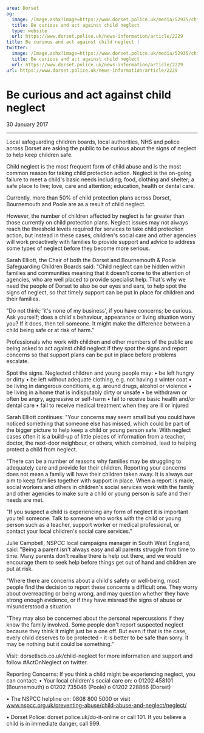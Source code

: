 ```yaml
area: Dorset
og:
  image: /Image.ashx?image=https://www.dorset.police.uk/media/52935/child-neglect-poster-1-jpeg.jpg&amp;amp;width=150
  title: Be curious and act against child neglect
  type: website
  url: https://www.dorset.police.uk/news-information/article/2229
title: Be curious and act against child neglect |
twitter:
  image: /Image.ashx?image=https://www.dorset.police.uk/media/52935/child-neglect-poster-1-jpeg.jpg&amp;amp;width=150
  title: Be curious and act against child neglect
  url: https://www.dorset.police.uk/news-information/article/2229
url: https://www.dorset.police.uk/news-information/article/2229
```

# Be curious and act against child neglect

30 January 2017

* * *

Local safeguarding children boards, local authorities, NHS and police across Dorset are asking the public to be curious about the signs of neglect to help keep children safe.

Child neglect is the most frequent form of child abuse and is the most common reason for taking child protection action. Neglect is the on-going failure to meet a child's basic needs including; food, clothing and shelter; a safe place to live; love, care and attention; education, health or dental care.

Currently, more than 50% of child protection plans across Dorset, Bournemouth and Poole are as a result of child neglect.

However, the number of children affected by neglect is far greater than those currently on child protection plans. Neglect issues may not always reach the threshold levels required for services to take child protection action, but instead in these cases, children's social care and other agencies will work proactively with families to provide support and advice to address some types of neglect before they become more serious.

Sarah Elliott, the Chair of both the Dorset and Bournemouth & Poole Safeguarding Children Boards said: "Child neglect can be hidden within families and communities meaning that it doesn't come to the attention of agencies, who are well placed to provide specialist help. That's why we need the people of Dorset to also be our eyes and ears, to help spot the signs of neglect, so that timely support can be put in place for children and their families.

"Do not think; 'it's none of my business', if you have concerns; be curious. Ask yourself; does a child's behaviour, appearance or living situation worry you? If it does, then tell someone. It might make the difference between a child being safe or at risk of harm."

Professionals who work with children and other members of the public are being asked to act against child neglect if they spot the signs and report concerns so that support plans can be put in place before problems escalate.

Spot the signs. Neglected children and young people may:
• be left hungry or dirty
• be left without adequate clothing, e.g. not having a winter coat
• be living in dangerous conditions, e.g. around drugs, alcohol or violence
• be living in a home that is indisputably dirty or unsafe
• be withdrawn or often be angry, aggressive or self-harm
• fail to receive basic health and/or dental care
• fail to receive medical treatment when they are ill or injured

Sarah Elliott continues: "Your concerns may seem small but you could have noticed something that someone else has missed, which could be part of the bigger picture to help keep a child or young person safe. With neglect cases often it is a build-up of little pieces of information from a teacher, doctor, the next-door neighbour, or others, which combined, lead to helping protect a child from neglect.

"There can be a number of reasons why families may be struggling to adequately care and provide for their children. Reporting your concerns does not mean a family will have their children taken away. It is always our aim to keep families together with support in place. When a report is made, social workers and others in children's social services work with the family and other agencies to make sure a child or young person is safe and their needs are met.

"If you suspect a child is experiencing any form of neglect it is important you tell someone. Talk to someone who works with the child or young person such as a teacher, support worker or medical professional, or contact your local children's social care services."

Julie Campbell, NSPCC local campaigns manager in South West England, said: "Being a parent isn't always easy and all parents struggle from time to time. Many parents don't realise there is help out there, and we would encourage them to seek help before things get out of hand and children are put at risk.

"Where there are concerns about a child's safety or well-being, most people find the decision to report these concerns a difficult one. They worry about overreacting or being wrong, and may question whether they have strong enough evidence, or if they have misread the signs of abuse or misunderstood a situation.

"They may also be concerned about the personal repercussions if they know the family involved. Some people don't report suspected neglect because they think it might just be a one off. But even if that is the case, every child deserves to be protected - it is better to be safe than sorry. It may be nothing but it could be something."

Visit: dorsetlscb.co.uk/child-neglect for more information and support and follow #ActOnNeglect on twitter.

Reporting Concerns:
If you think a child might be experiencing neglect, you can contact:
• Your local children's social care on:
o 01202 458101 (Bournemouth)
o 01202 735046 (Poole)
o 01202 228866 (Dorset)

• The NSPCC helpline on: 0808 800 5000 or visit www.nspcc.org.uk/preventing-abuse/child-abuse-and-neglect/neglect/

• Dorset Police: dorset.police.uk/do-it-online or call 101. If you believe a child is in immediate danger, call 999.
